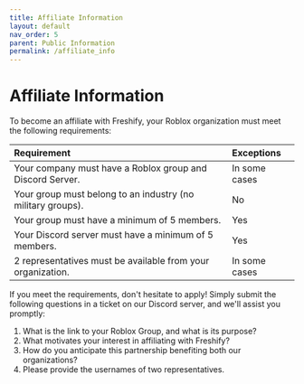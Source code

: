 ```yaml
---
title: Affiliate Information
layout: default
nav_order: 5
parent: Public Information
permalink: /affiliate_info
---
```


# Affiliate Information

To become an affiliate with Freshify, your Roblox organization must meet the following requirements:

| Requirement                                          | Exceptions        |
|:-----------------------------------------------------|:------------------|
| Your company must have a Roblox group and Discord Server. | In some cases     | 
| Your group must belong to an industry (no military groups). | No            |
| Your group must have a minimum of 5 members.        | Yes               |
| Your Discord server must have a minimum of 5 members. | Yes               |
| 2 representatives must be available from your organization. | In some cases              |

If you meet the requirements, don't hesitate to apply! Simply submit the following questions in a ticket on our Discord server, and we'll assist you promptly:

1. What is the link to your Roblox Group, and what is its purpose?
2. What motivates your interest in affiliating with Freshify?
3. How do you anticipate this partnership benefiting both our organizations?
4. Please provide the usernames of two representatives.







